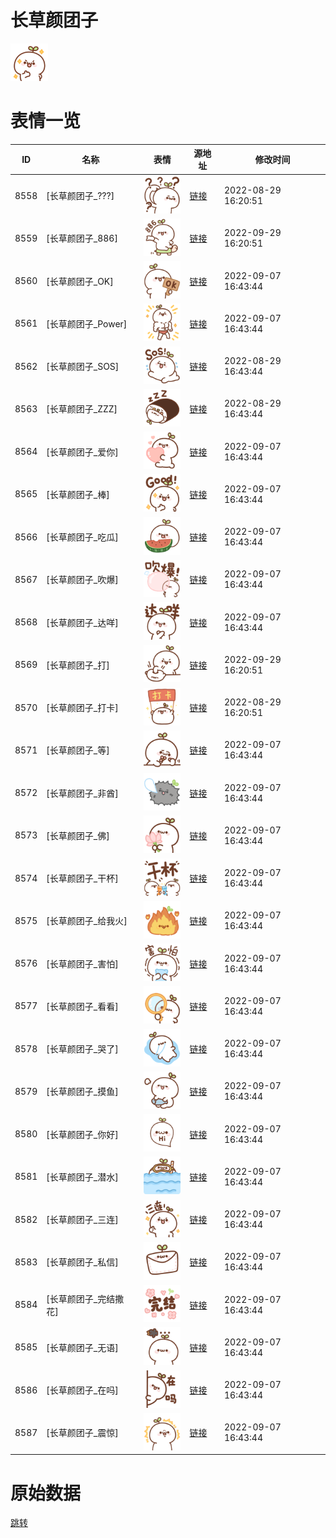 # 长草颜团子

<img src="./cover.png" height="60" alt="cover" />

# 表情一览

|ID|名称|表情|源地址|修改时间|
|----|----|----|----|----|
|8558|[长草颜团子_???]|<img src="./pic/008558_%5B长草颜团子____%5D.png" height="60" alt="???"/>|[链接](http://i0.hdslb.com/bfs/emote/561cf29716b218e628e082da5191cced6817ac5d.png)|2022-08-29 16:20:51|
|8559|[长草颜团子_886]|<img src="./pic/008559_%5B长草颜团子_886%5D.png" height="60" alt="886"/>|[链接](http://i0.hdslb.com/bfs/emote/768e7a96ef64bd94a7cb35de9a28e0562fd1ac1c.png)|2022-09-29 16:20:51|
|8560|[长草颜团子_OK]|<img src="./pic/008560_%5B长草颜团子_OK%5D.png" height="60" alt="OK"/>|[链接](http://i0.hdslb.com/bfs/emote/be7722f3abd0cc392dbddba255efe7c3293895d0.png)|2022-09-07 16:43:44|
|8561|[长草颜团子_Power]|<img src="./pic/008561_%5B长草颜团子_Power%5D.png" height="60" alt="Power"/>|[链接](http://i0.hdslb.com/bfs/emote/68f91858ad570f9d6d75366318bd076ee7b6fd19.png)|2022-09-07 16:43:44|
|8562|[长草颜团子_SOS]|<img src="./pic/008562_%5B长草颜团子_SOS%5D.png" height="60" alt="SOS"/>|[链接](http://i0.hdslb.com/bfs/emote/70b7852b523d28b2e5b2ba90a5501091cca0d3d5.png)|2022-08-29 16:43:44|
|8563|[长草颜团子_ZZZ]|<img src="./pic/008563_%5B长草颜团子_ZZZ%5D.png" height="60" alt="ZZZ"/>|[链接](http://i0.hdslb.com/bfs/emote/babdc97b2d08022d4fc1d8480dd3abc438aab7dd.png)|2022-08-29 16:43:44|
|8564|[长草颜团子_爱你]|<img src="./pic/008564_%5B长草颜团子_爱你%5D.png" height="60" alt="爱你"/>|[链接](http://i0.hdslb.com/bfs/emote/5eae27d50420723b66f0b13f57d43c825a841a31.png)|2022-09-07 16:43:44|
|8565|[长草颜团子_棒]|<img src="./pic/008565_%5B长草颜团子_棒%5D.png" height="60" alt="棒"/>|[链接](http://i0.hdslb.com/bfs/emote/e23437cb54271227c30401d5143a3dc0ce9abd6c.png)|2022-09-07 16:43:44|
|8566|[长草颜团子_吃瓜]|<img src="./pic/008566_%5B长草颜团子_吃瓜%5D.png" height="60" alt="吃瓜"/>|[链接](http://i0.hdslb.com/bfs/emote/8f1f5d8b0ce719e1ed1170038685db4090eaf0ff.png)|2022-09-07 16:43:44|
|8567|[长草颜团子_吹爆]|<img src="./pic/008567_%5B长草颜团子_吹爆%5D.png" height="60" alt="吹爆"/>|[链接](http://i0.hdslb.com/bfs/emote/81a3e25789c47eaa657569c6b7eb6abe29234d57.png)|2022-09-07 16:43:44|
|8568|[长草颜团子_达咩]|<img src="./pic/008568_%5B长草颜团子_达咩%5D.png" height="60" alt="达咩"/>|[链接](http://i0.hdslb.com/bfs/emote/b4e4d585e13d27738f9a7ee868904eb2a27f922a.png)|2022-09-07 16:43:44|
|8569|[长草颜团子_打]|<img src="./pic/008569_%5B长草颜团子_打%5D.png" height="60" alt="打"/>|[链接](http://i0.hdslb.com/bfs/emote/b6d4c87a26fc9a65e3a10e4a84cbf4398572f598.png)|2022-09-29 16:20:51|
|8570|[长草颜团子_打卡]|<img src="./pic/008570_%5B长草颜团子_打卡%5D.png" height="60" alt="打卡"/>|[链接](http://i0.hdslb.com/bfs/emote/fd4352a5b7f359887cf4aad3a43cd1c396cf5a11.png)|2022-08-29 16:20:51|
|8571|[长草颜团子_等]|<img src="./pic/008571_%5B长草颜团子_等%5D.png" height="60" alt="等"/>|[链接](http://i0.hdslb.com/bfs/emote/30360a541591bbea6b30f205184404504ad3c812.png)|2022-09-07 16:43:44|
|8572|[长草颜团子_非酋]|<img src="./pic/008572_%5B长草颜团子_非酋%5D.png" height="60" alt="非酋"/>|[链接](http://i0.hdslb.com/bfs/emote/1af8cf7969e8156c0a2b7812384144d6f16446f3.png)|2022-09-07 16:43:44|
|8573|[长草颜团子_佛]|<img src="./pic/008573_%5B长草颜团子_佛%5D.png" height="60" alt="佛"/>|[链接](http://i0.hdslb.com/bfs/emote/8d442895aa65e592f01701475b0b5a8b2afe4b7a.png)|2022-09-07 16:43:44|
|8574|[长草颜团子_干杯]|<img src="./pic/008574_%5B长草颜团子_干杯%5D.png" height="60" alt="干杯"/>|[链接](http://i0.hdslb.com/bfs/emote/a1c0a057dbed6504cade998a7dda9d86ea6ac2c4.png)|2022-09-07 16:43:44|
|8575|[长草颜团子_给我火]|<img src="./pic/008575_%5B长草颜团子_给我火%5D.png" height="60" alt="给我火"/>|[链接](http://i0.hdslb.com/bfs/emote/1415b94bf3a359efc1e966daaeede332c612cdbd.png)|2022-09-07 16:43:44|
|8576|[长草颜团子_害怕]|<img src="./pic/008576_%5B长草颜团子_害怕%5D.png" height="60" alt="害怕"/>|[链接](http://i0.hdslb.com/bfs/emote/aa228029c9aa9a525eeccd6bd138de5678584eeb.png)|2022-09-07 16:43:44|
|8577|[长草颜团子_看看]|<img src="./pic/008577_%5B长草颜团子_看看%5D.png" height="60" alt="看看"/>|[链接](http://i0.hdslb.com/bfs/emote/5e1c0e210ff65d5264a063b940a181b8a4a40028.png)|2022-09-07 16:43:44|
|8578|[长草颜团子_哭了]|<img src="./pic/008578_%5B长草颜团子_哭了%5D.png" height="60" alt="哭了"/>|[链接](http://i0.hdslb.com/bfs/emote/239518fc0a634985830bd4fb21f4025464c7a2fa.png)|2022-09-07 16:43:44|
|8579|[长草颜团子_摸鱼]|<img src="./pic/008579_%5B长草颜团子_摸鱼%5D.png" height="60" alt="摸鱼"/>|[链接](http://i0.hdslb.com/bfs/emote/977231fcb94a1d8355c3ed91432db9cb03a1d4e9.png)|2022-09-07 16:43:44|
|8580|[长草颜团子_你好]|<img src="./pic/008580_%5B长草颜团子_你好%5D.png" height="60" alt="你好"/>|[链接](http://i0.hdslb.com/bfs/emote/224ebe690a305f07982f1791f7c8d1c213609d02.png)|2022-09-07 16:43:44|
|8581|[长草颜团子_潜水]|<img src="./pic/008581_%5B长草颜团子_潜水%5D.png" height="60" alt="潜水"/>|[链接](http://i0.hdslb.com/bfs/emote/0008100fb44125ec2e26c85aafbaa6dda335b541.png)|2022-09-07 16:43:44|
|8582|[长草颜团子_三连]|<img src="./pic/008582_%5B长草颜团子_三连%5D.png" height="60" alt="三连"/>|[链接](http://i0.hdslb.com/bfs/emote/c144cdd24984af491a01ceb6382bbc633e7d97a5.png)|2022-09-07 16:43:44|
|8583|[长草颜团子_私信]|<img src="./pic/008583_%5B长草颜团子_私信%5D.png" height="60" alt="私信"/>|[链接](http://i0.hdslb.com/bfs/emote/0d267f6535d9ce4c6f1bb16d9a9d1e10edec0435.png)|2022-09-07 16:43:44|
|8584|[长草颜团子_完结撒花]|<img src="./pic/008584_%5B长草颜团子_完结撒花%5D.png" height="60" alt="完结撒花"/>|[链接](http://i0.hdslb.com/bfs/emote/8f8ee69c4c3b1e136ddb878b88cffd41f1408a00.png)|2022-09-07 16:43:44|
|8585|[长草颜团子_无语]|<img src="./pic/008585_%5B长草颜团子_无语%5D.png" height="60" alt="无语"/>|[链接](http://i0.hdslb.com/bfs/emote/f812226a451d33aa627ed5e27e4f38978cb5b608.png)|2022-09-07 16:43:44|
|8586|[长草颜团子_在吗]|<img src="./pic/008586_%5B长草颜团子_在吗%5D.png" height="60" alt="在吗"/>|[链接](http://i0.hdslb.com/bfs/emote/c5112b7ed7846f0c4e0ce49397271f2f5d111c18.png)|2022-09-07 16:43:44|
|8587|[长草颜团子_震惊]|<img src="./pic/008587_%5B长草颜团子_震惊%5D.png" height="60" alt="震惊"/>|[链接](http://i0.hdslb.com/bfs/emote/1c2590f2cfd34a48d124465c15e585de45a70063.png)|2022-09-07 16:43:44|

# 原始数据

[跳转](./raw.json)

